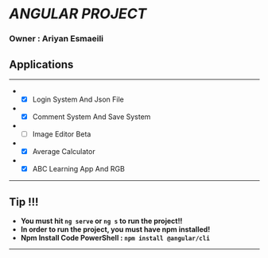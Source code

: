 # *ANGULAR PROJECT*

### Owner  : Ariyan Esmaeili


## **Applications**

--- 

* -  [x] Login System And Json File 
* - [x] Comment System And Save System 
* - [ ] Image Editor Beta 
* - [x] Average Calculator
* - [x] ABC Learning App And RGB
---


## **Tip !!!**


+ **You must hit `ng serve` or `ng s` to run the project!!**
+ **In order to run the project, you must have npm installed!**
+ **Npm Install Code PowerShell : `npm install @angular/cli`**

---
